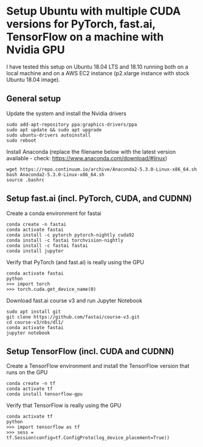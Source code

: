 # Setup Ubuntu with multiple CUDA versions for PyTorch, fast.ai, TensorFlow on a machine with Nvidia GPU 

I have tested this setup on Ubuntu 18.04 LTS and 18.10 running both on a local machine and on a AWS EC2 instance (p2.xlarge instance with stock Ubuntu 18.04 image). 

## General setup

Update the system and install the Nvidia drivers

```sudo apt install ubuntu-drivers-common
sudo add-apt-repository ppa:graphics-drivers/ppa
sudo apt update && sudo apt upgrade 
sudo ubuntu-drivers autoinstall
sudo reboot
```

Install Anaconda (replace the filename below with the latest version available - check: https://www.anaconda.com/download/#linux)
```
wget https://repo.continuum.io/archive/Anaconda2-5.3.0-Linux-x86_64.sh
bash Anaconda2-5.3.0-Linux-x86_64.sh
source .bashrc
```

## Setup fast.ai (incl. PyTorch, CUDA, and CUDNN)

Create a conda environment for fastai 
``` 
conda create -n fastai
conda activate fastai
conda install -c pytorch pytorch-nightly cuda92
conda install -c fastai torchvision-nightly
conda install -c fastai fastai
conda install jupyter
```

Verify that PyTorch (and fast.ai) is really using the GPU 
```
conda activate fastai
python 
>>> import torch
>>> torch.cuda.get_device_name(0)
``` 
Download fast.ai course v3 and run Jupyter Notebook
```
sudo apt install git
git clone https://github.com/fastai/course-v3.git
cd course-v3/nbs/dl1/
conda activate fastai
jupyter notebook
```


## Setup TensorFlow (incl. CUDA and CUDNN)

Create a TensorFlow environment and install the TensorFlow version that runs on the GPU
```
conda create -n tf
conda activate tf
conda install tensorflow-gpu
```

Verify that TensorFlow is really using the GPU
```
conda activate tf
python
>>> import tensorflow as tf
>>> sess = tf.Session(config=tf.ConfigProto(log_device_placement=True)) 
```
